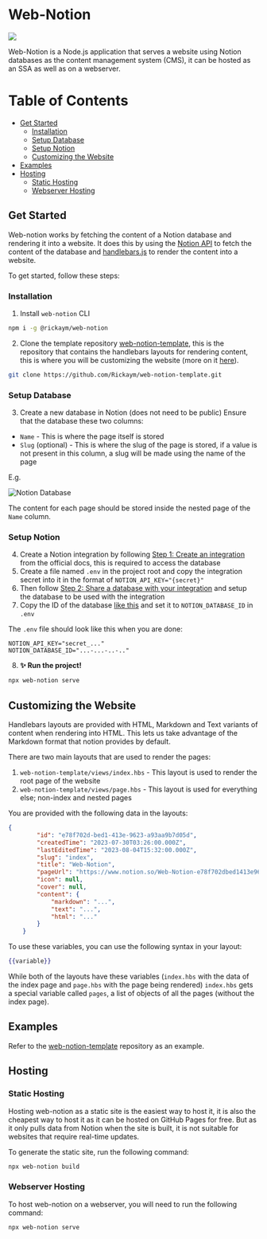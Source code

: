 # Web-Notion

<a href="https://www.npmjs.com/package/@rickaym/web-notion">
  <img src="https://gen.pyaesonemyo.workers.dev/badge/npm/@rickaym/web-notion" alt-text="npm-version">
</a>

Web-Notion is a Node.js application that serves a website using Notion databases as the content management system (CMS), it can be hosted as an SSA as well as on a webserver.

# Table of Contents

- [Get Started](#get-started)
  - [Installation](#installation)
  - [Setup Database](#setup-database)
  - [Setup Notion](#setup-notion)
  - [Customizing the Website](#customizing-the-website)
- [Examples](#examples)
- [Hosting](#hosting)
  - [Static Hosting](#static-hosting)
  - [Webserver Hosting](#webserver-hosting)

## Get Started

Web-notion works by fetching the content of a Notion database and rendering it into a website. It does this by using the [Notion API](https://developers.notion.com/) to fetch the content of the database and [handlebars.js](https://handlebarsjs.com/) to render the content into a website.

To get started, follow these steps:

### Installation
1. Install `web-notion` CLI

```bash
npm i -g @rickaym/web-notion
```

2. Clone the template repository [web-notion-template](https://github.com/Rickaym/web-notion-template), this is the repository that contains the handlebars layouts for rendering content, this is where you will be customizing the website (more on it [here](#customizing-the-website)).

```bash
git clone https://github.com/Rickaym/web-notion-template.git
```
### Setup Database

3. Create a new database in Notion (does not need to be public) Ensure that the database these two columns:
- `Name` - This is where the page itself is stored
- `Slug` (optional) - This is where the slug of the page is stored, if a value is not present in this column, a slug will be made using the name of the page

E.g.

![Notion Database](./readme/database.png)

The content for each page should be stored inside the nested page of the `Name` column.

### Setup Notion

4.  Create a Notion integration by following [Step 1: Create an integration](https://developers.notion.com/docs/create-a-notion-integration#step-1-create-an-integration) from the official docs, this is required to access the database
4. Create a file named `.env` in the project root and copy the integration secret into it in the format of `NOTION_API_KEY="{secret}"`
5. Then follow [Step 2: Share a database with your integration](https://developers.notion.com/docs/create-a-notion-integration#step-2-share-a-database-with-your-integration) and setup the database to be used with the integration
6. Copy the ID of the database [like this](https://developers.notion.com/docs/create-a-notion-integration#step-3-save-the-database-id) and set it to `NOTION_DATABASE_ID` in `.env`

The `.env` file should look like this when you are done:

```env
NOTION_API_KEY="secret_..."
NOTION_DATABASE_ID="...-...-..-.."
```

8. **✨ Run the project!**
```bash
npx web-notion serve
```

## Customizing the Website

Handlebars layouts are provided with HTML, Markdown and Text variants of content when rendering into HTML. This lets us take advantage of the Markdown format that notion provides by default.

There are two main layouts that are used to render the pages:

1. `web-notion-template/views/index.hbs` - This layout is used to render the root page of the website
2. `web-notion-template/views/page.hbs` - This layout is used for everything else; non-index and nested pages

You are provided with the following data in the layouts:

```json
{
        "id": "e78f702d-bed1-413e-9623-a93aa9b7d05d",
        "createdTime": "2023-07-30T03:26:00.000Z",
        "lastEditedTime": "2023-08-04T15:32:00.000Z",
        "slug": "index",
        "title": "Web-Notion",
        "pageUrl": "https://www.notion.so/Web-Notion-e78f702dbed1413e9623a93aa9b7d05d",
        "icon": null,
        "cover": null,
        "content": {
            "markdown": "...",
            "text": "...",
            "html": "..."
        }
    }
```

To use these variables, you can use the following syntax in your layout:

```handlebars
{{variable}}
```

While both of the layouts have these variables (`index.hbs` with the data of the index page and `page.hbs` with the page being rendered) `index.hbs` gets a special variable called `pages`, a list of objects of all the pages (without the index page).

## Examples

Refer to the [web-notion-template](https://github.com/Rickaym/web-notion-template) repository as an example.

## Hosting

### Static Hosting

Hosting web-notion as a static site is the easiest way to host it, it is also the cheapest way to host it as it can be hosted on GitHub Pages for free. But as it only pulls data from Notion when the site is built, it is not suitable for websites that require real-time updates.

To generate the static site, run the following command:

```bash
npx web-notion build
```

### Webserver Hosting

To host web-notion on a webserver, you will need to run the following command:

```bash
npx web-notion serve
```
